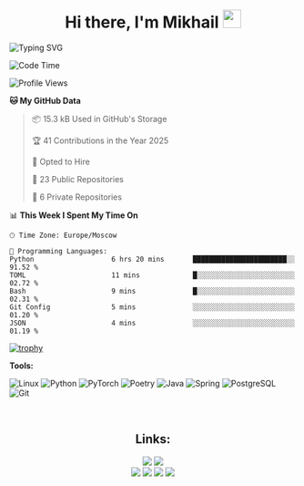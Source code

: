 <h1 align="center">Hi there, I'm Mikhail
<img src="https://user-images.githubusercontent.com/74038190/235223585-049a7ac0-b529-416d-b504-ed24aea7d99b.gif" height="32"/></h1>

<img  src="https://readme-typing-svg.herokuapp.com?font=Fira+Code&pause=1000&random=false&width=435&lines=Machine+learning+engineer" alt="Typing SVG"  />

<!--START_SECTION:waka-->
![Code Time](http://img.shields.io/badge/Code%20Time-313%20hrs%2035%20mins-blue)

![Profile Views](http://img.shields.io/badge/Profile%20Views-0-blue)

**🐱 My GitHub Data** 

> 📦 15.3 kB Used in GitHub's Storage 
 > 
> 🏆 41 Contributions in the Year 2025
 > 
> 💼 Opted to Hire
 > 
> 📜 23 Public Repositories 
 > 
> 🔑 6 Private Repositories 
 > 
📊 **This Week I Spent My Time On** 

```text
🕑︎ Time Zone: Europe/Moscow

💬 Programming Languages: 
Python                   6 hrs 20 mins       ███████████████████████░░   91.52 % 
TOML                     11 mins             █░░░░░░░░░░░░░░░░░░░░░░░░   02.72 % 
Bash                     9 mins              █░░░░░░░░░░░░░░░░░░░░░░░░   02.31 % 
Git Config               5 mins              ░░░░░░░░░░░░░░░░░░░░░░░░░   01.20 % 
JSON                     4 mins              ░░░░░░░░░░░░░░░░░░░░░░░░░   01.19 % 
```


<!--END_SECTION:waka-->

[![trophy](https://github-profile-trophy.vercel.app/?username=miklrz&theme=onedark&title=-Issues,-Reviews)](https://github.com/ryo-ma/github-profile-trophy)

<p><b>Tools:</b></p>

![Linux](https://img.shields.io/badge/Linux-FCC624?style=for-the-badge&logo=linux&logoColor=black)
![Python](https://img.shields.io/badge/python-3670A0?style=for-the-badge&logo=python&logoColor=ffdd54)
![PyTorch](https://img.shields.io/badge/PyTorch-%23EE4C2C.svg?style=for-the-badge&logo=PyTorch&logoColor=white)
![Poetry](https://img.shields.io/badge/Poetry-%233B82F6.svg?style=for-the-badge&logo=poetry&logoColor=0B3D8D)
![Java](https://img.shields.io/badge/java-%23ED8B00.svg?style=for-the-badge&logo=openjdk&logoColor=white)
![Spring](https://img.shields.io/badge/Spring-6DB33F?style=for-the-badge&logo=spring&logoColor=white)
![PostgreSQL](https://img.shields.io/badge/PostgreSQL-316192?style=for-the-badge&logo=postgresql&logoColor=white)
![Git](https://img.shields.io/badge/git-%23F05033.svg?style=for-the-badge&logo=git&logoColor=white)

<br>

<h2 align="center">Links:</h2>
<div align="center">
<a href = "https://t.me/hxastur"><img src="https://img.shields.io/badge/Telegram-2CA5E0?style=for-the-badge&logo=telegram&logoColor=white"></a>
<a href="mailto:arz.mikhail@gmail.com"><img src="https://img.shields.io/badge/Gmail-D14836?style=for-the-badge&logo=gmail&logoColor=white"></a>
</div>
<div align="center">
<a href="https://www.kaggle.com/hxastur"><img src="https://img.shields.io/badge/Kaggle-035a7d?style=for-the-badge&logo=kaggle&logoColor=white"></a>
<a href="https://leetcode.com/hxastur/"><img src="https://img.shields.io/badge/-LeetCode-FFA116?style=for-the-badge&logo=LeetCode&logoColor=black"></a>
<a href="https://www.codewars.com/users/hxastur"><img src="https://img.shields.io/badge/Codewars-B1361E?style=for-the-badge&logo=Codewars&logoColor=white"></a>
<a href="https://codeforces.com/profile/miklrz"><img src="https://img.shields.io/badge/Codeforces-445f9d?style=for-the-badge&logo=Codeforces&logoColor=white"></a>
  </div>



<!---

![C++](https://img.shields.io/badge/c++-%2300599C.svg?style=for-the-badge&logo=c%2B%2B&logoColor=white)

<img  src="https://github-readme-stats.vercel.app/api?username=miklrz&include_all_commits=true&count_private=true&show_icons=true&line_height=20&title_color=2B5BBD&icon_color=1124BB&text_color=A1A1A1&bg_color=0,000000,130F40" alt="my Github Stats"/>

align="right"
https://habr.com/ru/articles/649363/
- 👀 I’m interested in coding
- 🌱 I’m currently learning java Core
- 📫 How to reach me: arz.mikhail@gmail.com

![LeetCode](https://img.shields.io/badge/LeetCode-000000?style=for-the-badge&logo=LeetCode&logoColor=#d16c06)
  <img src="https://myreadme.vercel.app/api/embed/miklrz?panels=userstatistics,toprepositories,toplanguages,commitgraph" alt="reimaginedreadme" />

--->
